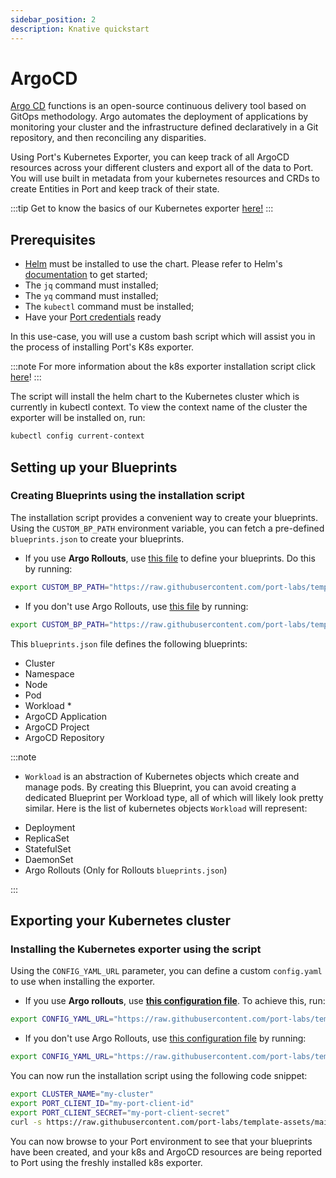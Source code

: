 ```yaml
---
sidebar_position: 2
description: Knative quickstart
---
```


# ArgoCD

[Argo CD](https://argo-cd.readthedocs.io/en/stable/) functions is an open-source continuous delivery tool based on GitOps methodology. Argo automates the deployment of applications by monitoring your cluster and the infrastructure defined declaratively in a Git repository, and then reconciling any disparities.

Using Port's Kubernetes Exporter, you can keep track of all ArgoCD resources across your different clusters and export all of the data to Port. You will use built in metadata from your kubernetes resources and CRDs to create Entities in Port and keep track of their state.

:::tip
Get to know the basics of our Kubernetes exporter [here!](../kubernetes.md)
:::

## Prerequisites

- [Helm](https://helm.sh) must be installed to use the chart. Please refer to
  Helm's [documentation](https://helm.sh/docs) to get started;
- The `jq` command must installed;
- The `yq` command must installed;
- The `kubectl` command must be installed;
- Have your [Port credentials](../../../sync-data-to-catalog/api/#find-your-port-credentials) ready

In this use-case, you will use a custom bash script which will assist you in the process of installing Port's K8s exporter.

:::note
For more information about the k8s exporter installation script click [here](../installation-script.md)!
:::

The script will install the helm chart to the Kubernetes cluster which is currently in kubectl context.
To view the context name of the cluster the exporter will be installed on, run:

```bash showLineNumbers
kubectl config current-context
```

## Setting up your Blueprints

### Creating Blueprints using the installation script

The installation script provides a convenient way to create your blueprints. Using the `CUSTOM_BP_PATH` environment variable, you can fetch a pre-defined `blueprints.json` to create your blueprints.

- If you use **Argo Rollouts**, use [this file](https://github.com/port-labs/template-assets/blob/main/kubernetes/blueprints/argo-argo_rollouts-blueprints.json) to define your blueprints. Do this by running:

```bash showLineNumbers
export CUSTOM_BP_PATH="https://raw.githubusercontent.com/port-labs/template-assets/main/kubernetes/blueprints/argo-argo_rollouts-blueprints.json"
```

- If you don't use Argo Rollouts, use [this file](https://github.com/port-labs/template-assets/blob/main/kubernetes/blueprints/argo-blueprints.json) by running:

```bash showLineNumbers
export CUSTOM_BP_PATH="https://raw.githubusercontent.com/port-labs/template-assets/main/kubernetes/blueprints/argo-blueprints.json"
```

This `blueprints.json` file defines the following blueprints:

- Cluster
- Namespace
- Node
- Pod
- Workload \*
- ArgoCD Application
- ArgoCD Project
- ArgoCD Repository

:::note

- `Workload` is an abstraction of Kubernetes objects which create and manage pods. By creating this Blueprint, you can avoid creating a dedicated Blueprint per Workload type, all of which will likely look pretty similar.
  Here is the list of kubernetes objects `Workload` will represent:

* Deployment
* ReplicaSet
* StatefulSet
* DaemonSet
* Argo Rollouts (Only for Rollouts `blueprints.json`)

:::

## Exporting your Kubernetes cluster

### Installing the Kubernetes exporter using the script

Using the `CONFIG_YAML_URL` parameter, you can define a custom `config.yaml` to use when installing the exporter.

- If you use **Argo rollouts**, use **[this configuration file](https://github.com/port-labs/template-assets/blob/main/kubernetes/templates/argo-argo_rollouts-kubernetes_config.yaml)**. To achieve this, run:

```bash showLineNumbers
export CONFIG_YAML_URL="https://raw.githubusercontent.com/port-labs/template-assets/main/kubernetes/templates/argo-argo_rollouts-kubernetes_config.yaml"
```

- If you don't use Argo Rollouts, use [this configuration file](https://github.com/port-labs/template-assets/blob/main/kubernetes/templates/argo-kubernetes_config.yaml) by running:

```bash showLineNumbers
export CONFIG_YAML_URL="https://raw.githubusercontent.com/port-labs/template-assets/main/kubernetes/templates/argo-kubernetes_config.yaml"
```

You can now run the installation script using the following code snippet:

```bash showLineNumbers
export CLUSTER_NAME="my-cluster"
export PORT_CLIENT_ID="my-port-client-id"
export PORT_CLIENT_SECRET="my-port-client-secret"
curl -s https://raw.githubusercontent.com/port-labs/template-assets/main/kubernetes/install.sh | bash
```

You can now browse to your Port environment to see that your blueprints have been created, and your k8s and ArgoCD resources are being reported to Port using the freshly installed k8s exporter.

